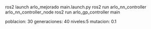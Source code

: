 ros2 launch arlo_mejorado main.launch.py
ros2 run arlo_nn_controller arlo_nn_controller_node
ros2 run arlo_gp_controller main


poblacion: 30
generaciones: 40
niveles:5
mutacion: 0.1

